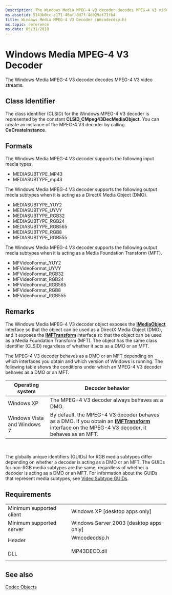 ```yaml
---
Description: The Windows Media MPEG-4 V3 decoder decodes MPEG-4 V3 video streams.
ms.assetid: 5143b0cc-c171-46af-8d7f-4d029af71fb4
title: Windows Media MPEG-4 V3 Decoder (Wmcodecdsp.h)
ms.topic: reference
ms.date: 05/31/2018
---
```


# Windows Media MPEG-4 V3 Decoder

The Windows Media MPEG-4 V3 decoder decodes MPEG-4 V3 video streams.

## Class Identifier

The class identifier (CLSID) for the Windows MPEG-4 V3 decoder is represented by the constant **CLSID\_CMpeg43DecMediaObject**. You can create an instance of the MPEG-4 V3 decoder by calling **CoCreateInstance**.

## Formats

The Windows Media MPEG-4 V3 decoder supports the following input media types.

-   MEDIASUBTYPE\_MP43
-   MEDIASUBTYPE\_mp43

The Windows Media MPEG-4 V3 decoder supports the following output media subtypes when it is acting as a DirectX Media Object (DMO).

-   MEDIASUBTYPE\_YUY2
-   MEDIASUBTYPE\_UYVY
-   MEDIASUBTYPE\_RGB32
-   MEDIASUBTYPE\_RGB24
-   MEDIASUBTYPE\_RGB565
-   MEDIASUBTYPE\_RGB8
-   MEDIASUBTYPE\_RGB555

The Windows Media MPEG-4 V3 decoder supports the following output media subtypes when it is acting as a Media Foundation Transform (MFT).

-   MFVideoFormat\_YUY2
-   MFVideoFormat\_UYVY
-   MFVideoFormat\_RGB32
-   MFVideoFormat\_RGB24
-   MFVideoFormat\_RGB565
-   MFVideoFormat\_RGB8
-   MFVideoFormat\_RGB555

## Remarks

The Windows Media MPEG-4 V3 decoder object exposes the [**IMediaObject**](https://msdn.microsoft.com/library/Dd406926(v=VS.85).aspx) interface so that the object can be used as a DirectX Media Object (DMO), and it exposes the [**IMFTransform**](/windows/desktop/api/mftransform/nn-mftransform-imftransform) interface so that the object can be used as a Media Foundation Transform (MFT). The object has the same class identifier (CLSID) regardless of whether it acts as a DMO or an MFT.

The MPEG-4 V3 decoder behaves as a DMO or an MFT depending on which interfaces you obtain and which version of Windows is running. The following table shows the conditions under which an MPEG-4 V3 decoder behaves as a DMO or an MFT.



| Operating system            | Decoder behavior                                                                                                                                                    |
|-----------------------------|---------------------------------------------------------------------------------------------------------------------------------------------------------------------|
| Windows XP                  | The MPEG-4 V3 decoder always behaves as a DMO.                                                                                                                      |
| Windows Vista and Windows 7 | By default, the MPEG-4 V3 decoder behaves as a DMO. If you obtain an [**IMFTransform**](/windows/desktop/api/mftransform/nn-mftransform-imftransform) interface on the MPEG-4 V3 decoder, it behaves as an MFT. |



 

The globally unique identifiers (GUIDs) for RGB media subtypes differ depending on whether a decoder is acting as a DMO or an MFT. The GUIDs for non-RGB media subtypes are the same, regardless of whether a decoder is acting as a DMO or an MFT. For information about the GUIDs that represent media subtypes, see [Video Subtype GUIDs](video-subtype-guids.md).

## Requirements



|                                     |                                                                                         |
|-------------------------------------|-----------------------------------------------------------------------------------------|
| Minimum supported client<br/> | Windows XP \[desktop apps only\]<br/>                                             |
| Minimum supported server<br/> | Windows Server 2003 \[desktop apps only\]<br/>                                    |
| Header<br/>                   | <dl> <dt>Wmcodecdsp.h</dt> </dl> |
| DLL<br/>                      | <dl> <dt>MP43DECD.dll</dt> </dl> |



## See also

<dl> <dt>

[Codec Objects](codecobjects.md)
</dt> </dl>

 

 




